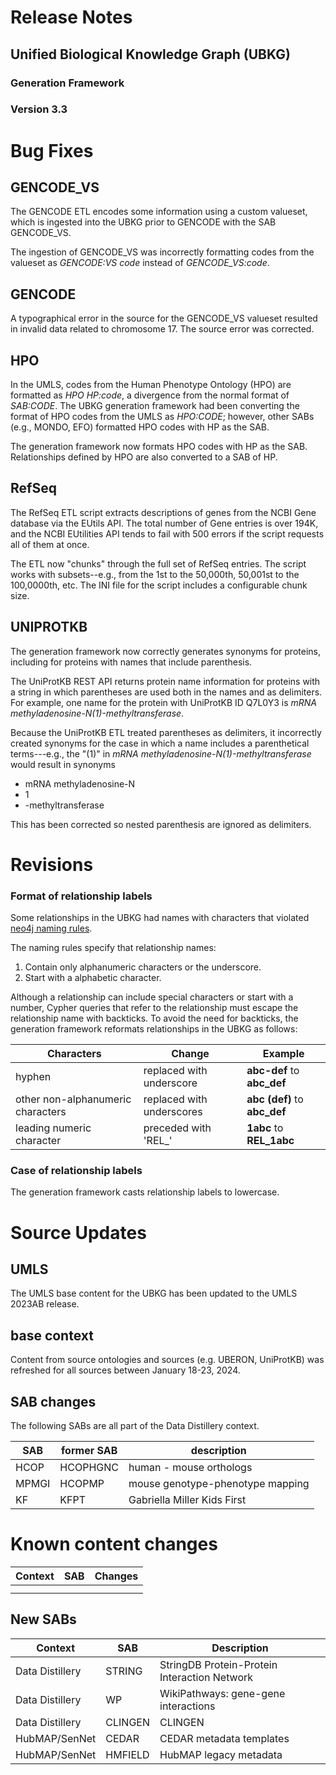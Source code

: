 # Release Notes
## Unified Biological Knowledge Graph (UBKG)
### Generation Framework
### Version 3.3

# Bug Fixes

## GENCODE_VS
The GENCODE ETL encodes some information using a custom valueset, which is ingested into the 
UBKG prior to GENCODE with the SAB GENCODE_VS. 

The ingestion of GENCODE_VS was incorrectly formatting codes from the valueset as _GENCODE:VS code_  instead of _GENCODE_VS:code_.

## GENCODE
A typographical error in the source for the GENCODE_VS valueset resulted in invalid data related to chromosome 17. 
The source error was corrected.

## HPO
In the UMLS, codes from the Human Phenotype Ontology (HPO) are formatted as _HPO HP:code_, a divergence from the 
normal format of _SAB:CODE_. The UBKG generation framework had been converting the format of HPO codes from the 
UMLS as _HPO:CODE_; however, other SABs (e.g., MONDO, EFO) formatted HPO codes with HP as the SAB.

The generation framework now formats HPO codes with HP as the SAB. Relationships defined by
HPO are also converted to a SAB of HP.

## RefSeq

The RefSeq ETL script extracts descriptions of genes from the NCBI Gene database via the EUtils API.
The total number of Gene entries is over 194K, and the NCBI EUtilities API tends to fail with 500 errors 
if the script requests all of them at once. 

The ETL now "chunks" through the full set of RefSeq entries. The script works with subsets--e.g., from the 1st to the 50,000th, 
50,001st to the 100,0000th, etc. The INI file for the script includes a configurable chunk size.

## UNIPROTKB

The generation framework now correctly generates synonyms for proteins, including for 
proteins with names that include parenthesis.

The UniProtKB REST API returns protein name information for proteins with a string in which parentheses are used 
both in the names and as delimiters. For example, one name for the protein with UniProtKB ID Q7L0Y3 is
_mRNA methyladenosine-N(1)-methyltransferase_.

Because the UniProtKB ETL treated parentheses as delimiters, it incorrectly created synonyms for the case in which 
a name includes a parenthetical terms---e.g., the "(1)" in 
_mRNA methyladenosine-N(1)-methyltransferase_ would result in synonyms 
- mRNA methyladenosine-N
- 1
- -methyltransferase

This has been corrected so nested parenthesis are ignored as delimiters. 

# Revisions
### Format of relationship labels
Some relationships in the UBKG had names with characters that violated [neo4j naming rules](https://neo4j.com/docs/cypher-manual/current/syntax/naming/). 

The naming rules specify that relationship names:
1. Contain only alphanumeric characters or the underscore.
2. Start with a alphabetic character.

Although a relationship can include special characters or start with a number, Cypher queries that refer 
to the relationship must escape the relationship name with backticks. To avoid the need
for backticks, the generation framework reformats relationships in the UBKG as follows:

| Characters                        | Change                    | Example                      |
|-----------------------------------|---------------------------|------------------------------|
| hyphen                            | replaced with underscore  | **abc-def** to **abc_def**   |
| other non-alphanumeric characters | replaced with underscores | **abc (def)** to **abc_def** |
| leading numeric character         | preceded with 'REL_'      | **1abc** to **REL_1abc**     |

### Case of relationship labels
The generation framework casts relationship labels to lowercase.

# Source Updates
## UMLS
The UMLS base content for the UBKG has been updated to the UMLS 2023AB release.

## base context
Content from source ontologies and sources (e.g. UBERON, UniProtKB) was
refreshed for all sources between January 18-23, 2024.

## SAB changes
The following SABs are all part of the Data Distillery context.

| SAB   | former SAB | description                      |
|-------|------------|----------------------------------|
| HCOP  | HCOPHGNC   | human - mouse orthologs          |
| MPMGI | HCOPMP     | mouse genotype-phenotype mapping |
| KF    | KFPT       | Gabriella Miller Kids First      |

# Known content changes

| Context | SAB | Changes |
|---------|-----|---------|
|         |     |         |
|         |     |         |

## New SABs

| Context         | SAB     | Description                                  |
|-----------------|---------|----------------------------------------------|
| Data Distillery | STRING  | StringDB Protein-Protein Interaction Network |
| Data Distillery | WP      | WikiPathways: gene-gene interactions         |
| Data Distillery | CLINGEN | CLINGEN                                      |
| HubMAP/SenNet   | CEDAR   | CEDAR metadata templates                     |
| HubMAP/SenNet   | HMFIELD | HubMAP legacy metadata                       |

